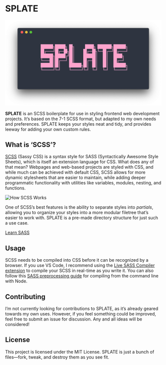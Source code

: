 # SPLATE

![SPLATE header](splate.png)

**SPLATE** is an SCSS boilerplate for use in styling frontend web development projects. It’s based on the 7-1 SCSS format, but adapted to my own needs and preferences. SPLATE keeps your styles neat and tidy, and provides leeway for adding your own custom rules.

## What is ‘SCSS’?

[SCSS](https://sass-lang.com/documentation/syntax) (Sassy CSS) is a syntax style for SASS (Syntactically Awesome Style Sheets), which is itself an extension language for CSS. What does any of that mean? Webpages and web-based projects are styled with CSS, and while much can be achieved with default CSS, SCSS allows for more dynamic stylesheets that are easier to maintain, while adding deeper programmatic functionality with utilities like variables, modules, nesting, and functions.

![How SCSS Works](https://raw.githubusercontent.com/timmybytes/splate/master/scss-color.png)

One of SCSS’s best features is the ability to separate styles into _partials_, allowing you to organize your styles into a more modular filetree that’s easier to work with. SPLATE is a pre-made directory structure for just such a use case.

[Learn SASS](https://sass-lang.com/guide)

## Usage

SCSS needs to be compiled into CSS before it can be recognized by a browser. If you use VS Code, I recommend using the [Live SASS Compiler extension](https://marketplace.visualstudio.com/items?itemName=ritwickdey.live-sass) to compile your SCSS in real-time as you write it. You can also follow this [SASS preprocessing guide](https://www.freecodecamp.org/news/give-more-oompf-to-your-web-garnishes-with-preprocessors-in-sass-bd379226a114/) for compiling from the command line with Node.

## Contributing

I’m not currently looking for contributions to SPLATE, as it’s already geared towards my own uses. However, if you feel something could be improved, feel free to submit an issue for discussion. Any and all ideas will be considered!

## License

This project is licensed under the MIT License. SPLATE is just a bunch of files—fork, tweak, and destroy them as you see fit.
